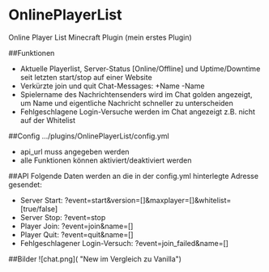 # OnlinePlayerList
Online Player List Minecraft Plugin (mein erstes Plugin)

##Funktionen
* Aktuelle Playerlist, Server-Status [Online/Offline] und Uptime/Downtime seit letzten start/stop auf einer Website
* Verkürzte join und quit Chat-Messages: +Name -Name
* Spielername des Nachrichtensenders wird im Chat golden angezeigt, um Name und eigentliche Nachricht schneller zu unterscheiden 
* Fehlgeschlagene Login-Versuche werden im Chat angezeigt z.B. nicht auf der Whitelist

##Config
.../plugins/OnlinePlayerList/config.yml
* api_url muss angegeben werden
* alle Funktionen können aktiviert/deaktiviert werden

##API
Folgende Daten werden an die in der config.yml hinterlegte Adresse gesendet:
* Server Start: ?event=start&version=[]&maxplayer=[]&whitelist=[true/false]
* Server Stop: ?event=stop
* Player Join: ?event=join&name=[]
* Player Quit: ?event=quit&name=[]
* Fehlgeschlagener Login-Versuch: ?event=join_failed&name=[]


##Bilder
![chat.png]( "New im Vergleich zu Vanilla")